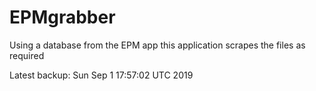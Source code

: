 # EPMgrabber
Using a database from the EPM app this application scrapes the files as required


Latest backup: Sun Sep 1 17:57:02 UTC 2019
